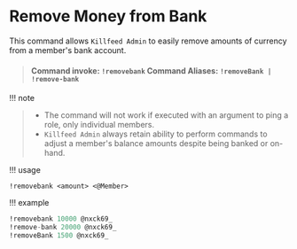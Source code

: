 # Remove Money from Bank
 This command allows `Killfeed Admin` to easily remove amounts of currency from a member's bank account.

> #### Command invoke: ```!removebank``` Command Aliases: ```!removeBank | !remove-bank```

!!! note
> + The command will not work if executed with an argument to ping a role, only individual members.
> + `Killfeed Admin` always retain ability to perform commands to adjust a member's balance amounts despite being banked or on-hand.

!!! usage
```
!removebank <amount> <@Member>
```

!!! example

``` {.sql title="Remove Bank Command Examples" linenums="1"}
!removebank 10000 @nxck69_
!remove-bank 20000 @nxck69_
!removeBank 1500 @nxck69_
```